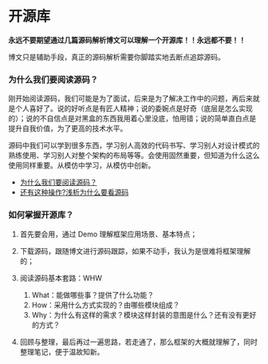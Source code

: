 # 开源库

**永远不要期望通过几篇源码解析博文可以理解一个开源库！！永远都不要！！**

博文只是辅助手段，真正的源码解析需要你脚踏实地去断点追踪源码。

### 为什么我们要阅读源码？

刚开始阅读源码，我们可能是为了面试，后来是为了解决工作中的问题，再后来就是个人喜好了。说的好听点是有匠人精神；说的委婉点是好奇（底层是怎么实现的）；说的不自信点是对黑盒的东西我用着心里没底，怕用错；说的简单直白点是提升自我价值，为了更高的技术水平。

源码中我们可以学到很多东西，学习别人高效的代码书写、学习别人对设计模式的熟练使用、学习别人对整个架构的布局等等。会使用固然重要，但知道为什么这么使用同样重要。从模仿中学习，从模仿中创新。
　　
- [为什么我们要阅读源码？](https://zhuanlan.zhihu.com/p/26181360)
- [还有这种操作?浅析为什么要看源码](https://www.jianshu.com/p/732839a2f532)

### 如何掌握开源库？

1. 首先要会用，通过 Demo 理解框架应用场景、基本特点；

2. 下载源码，跟随博文进行源码跟踪，如果不动手，我认为是很难将框架理解的；

3. 阅读源码基本套路：WHW  
    1. What：能做哪些事？提供了什么功能？
    2. How：采用什么方式实现的？由哪些模块组成？
    3. Why：为什么有这样的需求？模块这样封装的意图是什么？还有没有更好的方式？

4. 回顾与整理，最后再过一遍思路，若走通了，那么框架的大概就理解了，同时整理笔记，便于温故知新。
